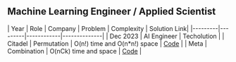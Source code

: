 ## Machine Learning Engineer / Applied Scientist

| Year | Role | Company | Problem | Complexity | Solution Link|
|---------|---------|------------|--------------|
| Dec 2023 | AI Engineer | Techolution | 
| Citadel | Permutation | O(n!) time and O(n*n!) space | [Code](https://github.com/akashsonowal/interview-prep/blob/main/interview_prep/coding/permutation.py) |
| Meta | Combination | O(nCk) time and space | [Code](https://github.com/akashsonowal/interview-prep/blob/main/interview_prep/coding/combination.py) |
